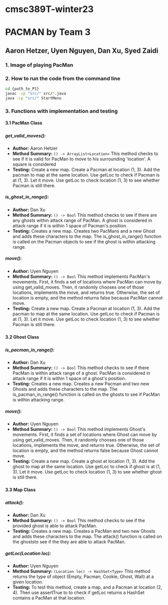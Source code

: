 # cmsc389T-winter23
# PACMAN by Team 3
## Aaron Hetzer, Uyen Nguyen, Dan Xu, Syed Zaidi

### 1. Image of playing PacMan

### 2. How to run the code from the command line
```bash
cd {path_to_P1}
javac -cp "src/" src/*.java
java -cp "src/" StartMenu
```

### 3. Functions with implementation and testing
#### 3.1 PacMan Class
#####

##### get_valid_moves():
- **Author:** Aaron Hetzer
- **Method Summary:** `() -> ArrayList<Location>`
This method checks to see if it is valid for PacMan to move to his surrounding 'location'. A square is considered 
- **Testing:** Create a new map. Create a Pacman at location (1, 3). Add the pacman to map at the same location. Use getLoc to check if Pacman is at (1, 3). Let it move. Use getLoc to check location (1, 3) to see whether Pacman is still there.

##### is_ghost_in_range():
- **Author:** Dan Xu
- **Method Summary:** `() -> Bool`
This method checks to see if there are any ghosts within attack range of PacMan. A ghost is considered in attack range if it is within 1 space of Pacman's position.
- **Testing:** Creates a new map. Creates two PacMans and a new Ghost and adds these characters to the map. The is_ghost_in_range() function is called on the Pacman objects to see if the ghost is within attacking range.

##### move():
- **Author:** Uyen Nguyen
- **Method Summary:** `() -> Bool`
This method implements PacMan's movements. First, it finds a set of locations where PacMan can move by using get_valid_moves. Then, it randomly chooses one of those locations, implements the move, and returns true. Otherwise, the set of location is empty, and the method returns false because PacMan cannot move.
- **Testing:** Create a new map. Create a Pacman at location (1, 3). Add the pacman to map at the same location. Use getLoc to check if Pacman is at (1, 3). Let it move. Use getLoc to check location (1, 3) to see whether Pacman is still there.
#####
#####
#### 3.2 Ghost Class
#####
##### is_pacman_in_range():
- **Author:** Dan Xu
- **Method Summary:** `() -> Bool`
This method checks to see if there PacMan is within attack range of a ghost. PacMan is considered in attack range if it is within 1 space of a ghost's position.
- **Testing:** Creates a new map. Creates a new Pacman and two new Ghosts and adds these characters to the map. The is_pacman_in_range() function is called on the ghosts to see if PacMan is within attacking range.

##### move():
- **Author:** Uyen Nguyen
- **Method Summary:** `() -> Bool`
This method implements Ghost's movements. First, it finds a set of locations where Ghost can move by using get_valid_moves. Then, it randomly chooses one of those locations, implements the move, and returns true. Otherwise, the set of location is empty, and the method returns false because Ghost cannot move.
- **Testing:** Create a new map. Create a ghost at location (1, 3). Add the ghost to map at the same location. Use getLoc to check if ghost is at (1, 3). Let it move. Use getLoc to check location (1, 3) to see whether ghost is still there.
#####
#####
#### 3.3 Map Class
#####
##### attack():
- **Author:** Dan Xu
- **Method Summary:** `() -> Bool`
This method checks to see if the provided ghost is able to attack PacMan.
- **Testing:** Creates a new map. Creates a PacMan and two new Ghosts and adds these characters to the map. The attack() function is called on the ghoststo see if the they are able to attack PacMan.


##### getLoc(Location loc):
- **Author:** Uyen Nguyen
- **Method Summary:** `(Location loc) -> HashSet<Type>`
This method returns the type of object (Empty, Pacman, Cookie, Ghost, Wall) at a given location.
- **Testing:** To test this method, create a map, and a Pacman at location (2, 4). Then use assertTrue to to check if getLoc returns a HashSet contains a PacMan at that location.
#####
#####



